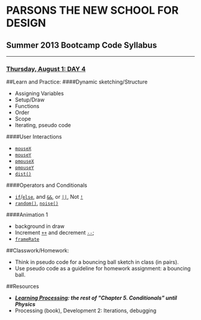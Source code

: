 # PARSONS THE NEW SCHOOL FOR DESIGN
## Summer 2013 Bootcamp Code Syllabus
-------------------------------------------------------------------

### [Thursday, August 1: DAY 4](https://docs.google.com/presentation/d/1TT03O_QtI4JW-_VykItm2dH26idwO9Y3zOE_tRjfmkU/edit?usp=sharing)

##Learn and Practice:
####Dynamic sketching/Structure
* Assigning Variables
* Setup/Draw
* Functions
* Order
* Scope 
* Iterating, pseudo code

####User Interactions  
* [`mouseX`](http://processing.org/reference/mouseX.html)
* [`mouseY`](http://processing.org/reference/mouseY.html)
* [`pmouseX`](http://processing.org/reference/pmouseX.html)
* [`pmouseY`](http://processing.org/reference/pmouseY.html)
* [`dist()`](http://processing.org/reference/dist_.html)

####Operators and Conditionals  
* [`if`](http://processing.org/reference/if.html)/[`else`](http://processing.org/reference/else.html), and [`&&`](http://processing.org/reference/logicalAND.html), or  [`||`](http://processing.org/reference/logicalOR.html), Not [`!`](http://processing.org/reference/logicalNOT.html)
* [`random()`](http://processing.org/reference/random_.html), [`noise()`](http://processing.org/reference/noise_.html)

####Animation 1  
* background in draw 
* Increment [`++`](http://processing.org/reference/increment.html) and decrement [`--`](http://processing.org/reference/decrement.html); 
* [`frameRate`](http://processing.org/reference/frameRate.html)


##Classwork/Homework:
* Think in pseudo code for a bouncing ball sketch in class (in pairs). 
* Use pseudo code as a guideline for homework assignment: a bouncing ball.

##Resources
* ***[Learning Processing](http://21it.files.wordpress.com/2008/09/0123736021.pdf): the rest of "Chapter 5. Conditionals" until Physics***
* Processing (book), Development 2: Iterations, debugging
